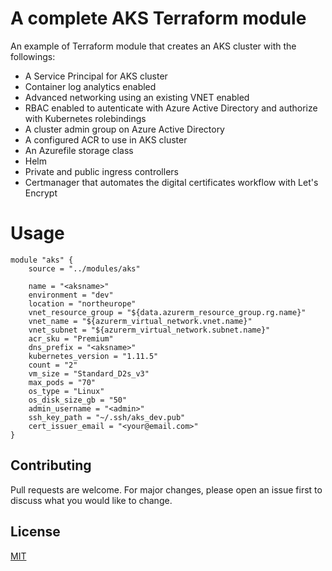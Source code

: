 # A complete AKS Terraform module

An example of Terraform module that creates an AKS cluster with the followings:

- A Service Principal for AKS cluster
- Container log analytics enabled
- Advanced networking using an existing VNET enabled
- RBAC enabled to autenticate with Azure Active Directory and authorize with Kubernetes rolebindings
- A cluster admin group on Azure Active Directory
- A configured ACR to use in AKS cluster
- An Azurefile storage class
- Helm
- Private and public ingress controllers
- Certmanager that automates the digital certificates workflow with Let's Encrypt

# Usage

```shell
module "aks" {
    source = "../modules/aks"

    name = "<aksname>"
    environment = "dev"
    location = "northeurope"
    vnet_resource_group = "${data.azurerm_resource_group.rg.name}"
    vnet_name = "${azurerm_virtual_network.vnet.name}"
    vnet_subnet = "${azurerm_virtual_network.subnet.name}"
    acr_sku = "Premium"
    dns_prefix = "<aksname>"
    kubernetes_version = "1.11.5"
    count = "2"
    vm_size = "Standard_D2s_v3"
    max_pods = "70"
    os_type = "Linux"
    os_disk_size_gb = "50"
    admin_username = "<admin>"
    ssh_key_path = "~/.ssh/aks_dev.pub"
    cert_issuer_email = "<your@email.com>"
}
```

## Contributing
Pull requests are welcome. For major changes, please open an issue first to discuss what you would like to change.

## License
[MIT](https://choosealicense.com/licenses/mit/)
